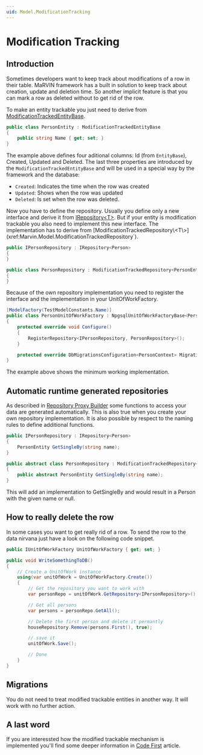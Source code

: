 ```yaml
---
uid: Model.ModificationTracking
---
```

# Modification Tracking

## Introduction

Sometimes developers want to keep track about modifications of a row in their table. MaRVIN framework has a built in solution to keep track about creation, update and deletion time. So another implicit feature is that you can mark a row as deleted without to get rid of the row.

To make an entity trackable you just need to derive from [ModificationTrackedEntityBase](Marvin.Model.ModificationTrackedEntityBase).

````cs
public class PersonEntity : ModificationTrackedEntityBase
{
    public string Name { get; set; }
}
````

The example above defines four aditional columns: Id (from `EntityBase`), Created, Updated and Deleted. The last three properties are introduced by the `ModificationTrackedEntityBase` and will be used in a special way by the framework and the database:

- `Created`: Indicates the time when the row was created
- `Updated`: Shows when the row was updated
- `Deleted`: Is set when the row was deleted.

Now you have to define the repository. Usually you define only a new interface and derive it from [IRepository\<T\>](xref:Marvin.Model.IRepository`1). But if your entity is modification trackable you also need to implement this new interface. The implementation has to derive from [ModificationTrackedRepository\<T\>](xref:Marvin.Model.ModificationTrackedRepository`).

````cs
public IPersonRepository : IRepository<Person>
{
}

public class PersonRepository : ModificationTrackedRepository<PersonEntity>, IPersonRepository
{
}
````

Because of the own repository implementation you need to register the interface and the implementation in your UnitOfWorkFactory.

````cs
[ModelFactory(TestModelConstants.Name)]
public class PersonUnitOfWorkFactory : NpgsqlUnitOfWorkFactoryBase<PersonContext>
{
    protected override void Configure()
    {
        RegisterRepository<IPersonRepository, PersonRepository>();
    }

    protected override DbMigrationsConfiguration<PersonContext> MigrationConfiguration => new Migrations.Configuration();
}
````

The example above shows the minimum working implementation.

## Automatic runtime generated repositories

As described in [Repository Proxy Builder](xref:Model.RepositoryProxyBuilder) some functions to access your data are generated automatically. This is also true when you create your own repository implementation. It is also possible by respect to the naming rules to define additional functions.

````cs
public IPersonRepository : IRepository<Person>
{
    PersonEntity GetSingleBy(string name);
}

public abstract class PersonRepository : ModificationTrackedRepository<Person>, IPersonRepository
{
    public abstract PersonEntity GetSingleBy(string name);
}
````

This will add an implementation to GetSingleBy and would result in a Person with the given name or null.

## How to really delete the row

In some cases you want to get really rid of a row. To send the row to the data nirvana just have a look on the following code snippet.

````cs
public IUnitOfWorkFactory UnitOfWorkFactory { get; set; }

public void WriteSomethingToDB()
{
    // Create a UnitOfWork instance
    using(var unitOfWork = UnitOfWorkFactory.Create())
    {
        // Get the repository you want to work with
        var personRepo = unitOfWork.GetRepository<IPersonRepository>();

        // Get all persons
        var persons = personRepo.GetAll();

        // Delete the first person and delete it permantly
        houseRepository.Remove(persons.First(), true);

        // save it
        unitOfWork.Save();

        // Done
    }
}
````

## Migrations

You do not need to treat modified trackable entities in another way. It will work with no further action.

## A last word

If you are interessted how the modified trackable mechanism is implemented you'll find some deeper information in [Code First](xref:GettingsStarted.CodeFirst) article.